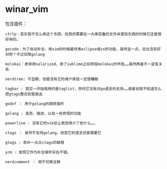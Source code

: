 winar_vim
=========
包含插件：

	ctrlp：其实我不怎么用这个东西，但真的需要在一大串层叠的文件夹里找东西的时候它还是很好用的。
	
	gocode：为了自动补全，用vim的时候最欣羡eclipse或vs的功能，虽然丑一点，总比没有好对吧？不过仅限golang
	
	molokai：原来用solarized，用了sublime之后转投molokai的怀抱……虽然两者不一定有关系
	
	nerdtree: 不显眼，但是没有它的用户体验一定很糟糕
	
	tagbar : 其实一开始我用的是taglist，奈何它没有对go语言的支持……或者说我不知道怎么把gtags整合到里面去
	
	godef ： 用于golang的跳转插件
	
	golang : 高亮，缩进，以及一些奇怪的功能
	
	powerline : 没有它的vim总让我觉得少了些什么……
	
	ctags ： 虽然不支持golang，但其它的语言还是需要它
	
	gtags : 弥补一点点ctags的缺憾
	
    ycm : 发现它作为补全插件实在不错。

    nerdcomment ： 用于切换注释
